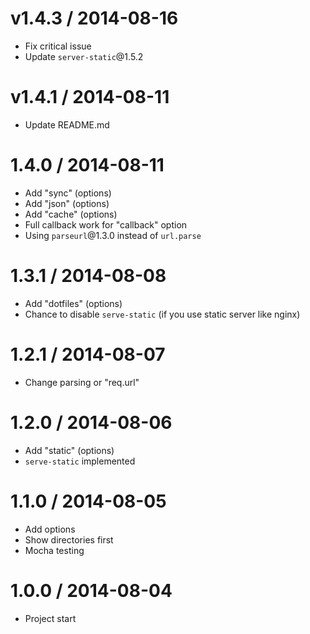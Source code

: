 v1.4.3 / 2014-08-16
==================

  * Fix critical issue
  * Update `server-static`@1.5.2

v1.4.1 / 2014-08-11
==================

  * Update README.md

1.4.0 / 2014-08-11
==================

  * Add "sync" (options)
  * Add "json" (options)
  * Add "cache" (options)
  * Full callback work for "callback" option
  * Using `parseurl`@1.3.0 instead of `url.parse`

1.3.1 / 2014-08-08
==================

  * Add "dotfiles" (options)
  * Chance to disable `serve-static` (if you use static server like nginx)

1.2.1 / 2014-08-07
==================

  * Change parsing or "req.url"

1.2.0 / 2014-08-06
==================

  * Add "static" (options)
  * `serve-static` implemented

1.1.0 / 2014-08-05
==================

  * Add options
  * Show directories first
  * Mocha testing

1.0.0 / 2014-08-04
==================

  * Project start
